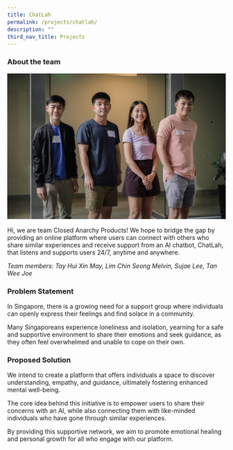 ```yaml
---
title: ChatLah
permalink: /projects/chatlah/
description: ""
third_nav_title: Projects
---
```

### About the team

![](/images/closed%20anarchy%20products%20large.jpeg)

Hi, we are team Closed Anarchy Products! We hope to bridge the gap by providing an online platform where users can connect with others who share similar experiences and receive support from an AI chatbot, ChatLah, that listens and supports users 24/7, anytime and anywhere.

*Team members: Tay Hui Xin May, Lim Chin Seong Melvin, Sujae Lee, Tan Wee Joe*
 
### Problem Statement

In Singapore, there is a growing need for a support group where individuals can openly express their feelings and find solace in a community. 

Many Singaporeans experience loneliness and isolation, yearning for a safe and supportive environment to share their emotions and seek guidance, as they often feel overwhelmed and unable to cope on their own.

### Proposed Solution

We intend to create a platform that offers individuals a space to discover understanding, empathy, and guidance, ultimately fostering enhanced mental well-being. 

The core idea behind this initiative is to empower users to share their concerns with an AI, while also connecting them with like-minded individuals who have gone through similar experiences.

By providing this supportive network, we aim to promote emotional healing and personal growth for all who engage with our platform.